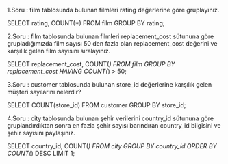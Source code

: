 1.Soru : film tablosunda bulunan filmleri rating değerlerine göre gruplayınız.

SELECT rating, COUNT(*) FROM film GROUP BY rating;

2.Soru : film tablosunda bulunan filmleri replacement_cost sütununa göre grupladığımızda film sayısı 50 den fazla olan replacement_cost değerini ve karşılık gelen film sayısını sıralayınız.

SELECT replacement_cost, COUNT(*) FROM film GROUP BY replacement_cost HAVING COUNT(*) > 50;

3.Soru : customer tablosunda bulunan store_id değerlerine karşılık gelen müşteri sayılarını nelerdir? 

SELECT COUNT(store_id) FROM customer GROUP BY store_id;

4.Soru : city tablosunda bulunan şehir verilerini country_id sütununa göre gruplandırdıktan sonra en fazla şehir sayısı barındıran country_id bilgisini ve şehir sayısını paylaşınız.

SELECT country_id, COUNT(*) FROM city GROUP BY country_id ORDER BY COUNT(*) DESC LIMIT 1;
